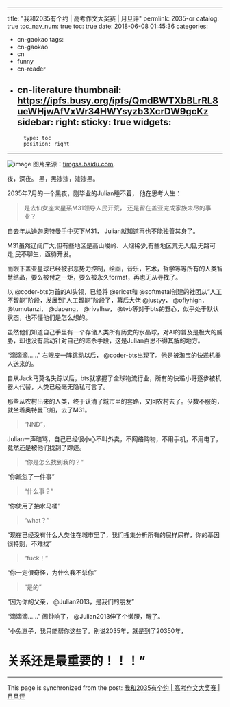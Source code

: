 
---
title: "我和2035有个约 | 高考作文大奖赛 | 月旦评"
permlink: 2035-or
catalog: true
toc_nav_num: true
toc: true
date: 2018-06-08 01:45:36
categories:
- cn-gaokao
tags:
- cn-gaokao
- cn
- funny
- cn-reader
- cn-literature
thumbnail: https://ipfs.busy.org/ipfs/QmdBWTXbBLrRL8ueWHjwAfVxWr34HWYsyzb3XcrDW9gcKz
sidebar:
    right:
        sticky: true
widgets:
    -
        type: toc
        position: right
---


![image](https://ipfs.busy.org/ipfs/QmdBWTXbBLrRL8ueWHjwAfVxWr34HWYsyzb3XcrDW9gcKz)
图片来源：[timgsa.baidu.com](https://timgsa.baidu.com/timg?image&quality=80&size=b9999_10000&sec=1528432025247&di=5e352c2698cbee5c36c8dd3dfa020ead&imgtype=0&src=http%3A%2F%2Fhadoop.aura.cn%2Fzixun%2Fd%2Ffile%2Fp%2F20171031%2Fae0bc797e75a17091e6cd925a1bff240.jpg).

夜，深夜。
黑，黑漆漆，漆漆黑。

2035年7月的一个黑夜，刚毕业的Julian睡不着，
他在思考人生：
> 是去仙女座大星系M31领导人民开荒，
还是留在盖亚完成家族未尽的事业？

自去年从迪迦奥特曼手中买下M31，
Julian就知道再也不能独善其身了。

M31虽然辽阔广大,但有些地区是高山峻岭、人烟稀少,有些地区荒无人烟,无路可走,民不聊生，亟待开发。

而眼下盖亚星球已经被邪恶势力控制，绘画，音乐，艺术，哲学等等所有的人类智慧结晶，要么被付之一炬，要么被永久format，再也无从寻找了。

以 @coder-bts为首的AI头领，已经将 @ericet和 @softmetal创建的社团从“人工不智能”阶段，发展到“人工智能”阶段了，幕后大佬 @justyy， @oflyhigh， @tumutanzi， @dapeng， @rivalhw， @tvb等对于bts的野心，似乎处于默认状态，也不懂他们是怎么想的。

虽然他们知道自己手里有一个存储人类所有历史的水晶球，对AI的普及是极大的威胁，却也没有启动针对自己的暗杀手段，这是Julian百思不得其解的地方。

“滴滴滴……”
右眼皮一阵跳动以后， @coder-bts出现了。他是被淘宝的快递机器人送来的。

自从Jack马莫名失踪以后，bts就掌握了全球物流行业，所有的快递小哥逐步被机器人代替，人类已经毫无隐私可言了。

那些从农村出来的人类，终于认清了城市里的套路，又回农村去了。少数不服的，就坐着奥特曼飞船，去了M31。

> “NND”，

Julian一声暗骂，自己已经很小心不叫外卖，不网络购物，不用手机，不用电了，竟然还是被他们找到了踪迹。

> “你是怎么找到我的？”

“你疏忽了一件事”

> “什么事？”

“你使用了抽水马桶”

> “what？”

“现在已经没有什么人类住在城市里了，我们搜集分析所有的屎样尿样，你的基因很特别，不难找”

> “fuck！”

“你一定很奇怪，为什么我不杀你”

> “是的”

“因为你的父亲， @Julian2013，是我们的朋友”

“滴滴滴……”
闹钟响了， @Julian2013伸了个懒腰，醒了。

“小兔崽子，我只能帮你这些了。别说2035年，就是到了20350年，
# 关系还是最重要的！！！”




- - -

This page is synchronized from the post: [我和2035有个约 | 高考作文大奖赛 | 月旦评](https://steemit.com/@julian2013/2035-or)
